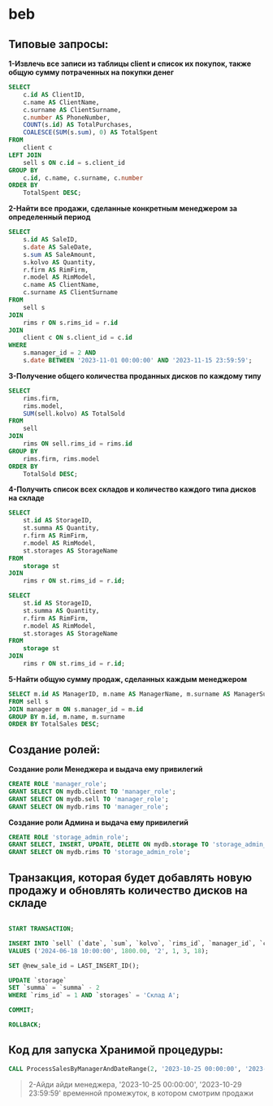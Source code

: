 # beb
## Типовые запросы:
**1-Извлечь все записи из таблицы client и список их покупок, также общую сумму потраченных на покупки денег**
``` sql 
SELECT 
    c.id AS ClientID,
    c.name AS ClientName,
    c.surname AS ClientSurname,
    c.number AS PhoneNumber,
    COUNT(s.id) AS TotalPurchases,
    COALESCE(SUM(s.sum), 0) AS TotalSpent
FROM 
    client c
LEFT JOIN 
    sell s ON c.id = s.client_id
GROUP BY 
    c.id, c.name, c.surname, c.number
ORDER BY 
    TotalSpent DESC;
```
**2-Найти все продажи, сделанные конкретным менеджером за определенный период**
``` sql 
SELECT 
    s.id AS SaleID, 
    s.date AS SaleDate, 
    s.sum AS SaleAmount, 
    s.kolvo AS Quantity,
    r.firm AS RimFirm, 
    r.model AS RimModel, 
    c.name AS ClientName, 
    c.surname AS ClientSurname
FROM 
    sell s
JOIN 
    rims r ON s.rims_id = r.id
JOIN 
    client c ON s.client_id = c.id
WHERE 
    s.manager_id = 2 AND 
    s.date BETWEEN '2023-11-01 00:00:00' AND '2023-11-15 23:59:59';
``` 
**3-Получение общего количества проданных дисков по каждому типу**
``` sql 
SELECT 
    rims.firm,
    rims.model,
    SUM(sell.kolvo) AS TotalSold
FROM 
    sell
JOIN 
    rims ON sell.rims_id = rims.id
GROUP BY 
    rims.firm, rims.model
ORDER BY 
    TotalSold DESC;
``` 
**4-Получить список всех складов и количество каждого типа дисков на складе**
``` sql 
SELECT 
    st.id AS StorageID, 
    st.summa AS Quantity, 
    r.firm AS RimFirm, 
    r.model AS RimModel, 
    st.storages AS StorageName
FROM 
    storage st
JOIN 
    rims r ON st.rims_id = r.id;

SELECT 
    st.id AS StorageID, 
    st.summa AS Quantity, 
    r.firm AS RimFirm, 
    r.model AS RimModel, 
    st.storages AS StorageName
FROM 
    storage st
JOIN 
    rims r ON st.rims_id = r.id;
``` 
**5-Найти общую сумму продаж, сделанных каждым менеджером**
``` sql 
SELECT m.id AS ManagerID, m.name AS ManagerName, m.surname AS ManagerSurname, SUM(s.sum) AS TotalSales
FROM sell s
JOIN manager m ON s.manager_id = m.id
GROUP BY m.id, m.name, m.surname
ORDER BY TotalSales DESC;
``` 
## Создание ролей:
**Создание роли Менеджера и выдача ему привилегий**
``` sql 
CREATE ROLE 'manager_role';
GRANT SELECT ON mydb.client TO 'manager_role';
GRANT SELECT ON mydb.sell TO 'manager_role';
GRANT SELECT ON mydb.rims TO 'manager_role';
``` 
**Создание роли Админа и выдача ему привилегий**
``` sql 
CREATE ROLE 'storage_admin_role';
GRANT SELECT, INSERT, UPDATE, DELETE ON mydb.storage TO 'storage_admin_role';
GRANT SELECT ON mydb.rims TO 'storage_admin_role';
``` 
## Транзакция, которая будет добавлять новую продажу и обновлять количество дисков на складе 
``` sql 

START TRANSACTION;

INSERT INTO `sell` (`date`, `sum`, `kolvo`, `rims_id`, `manager_id`, `client_id`)
VALUES ('2024-06-18 10:00:00', 1800.00, '2', 1, 3, 18);

SET @new_sale_id = LAST_INSERT_ID();

UPDATE `storage`
SET `summa` = `summa` - 2
WHERE `rims_id` = 1 AND `storages` = 'Склад A';

COMMIT;

ROLLBACK;
``` 
## Код для запуска Хранимой процедуры:
``` sql 
CALL ProcessSalesByManagerAndDateRange(2, '2023-10-25 00:00:00', '2023-10-29 23:59:59');
``` 
> 2-Айди айди менеджера, '2023-10-25 00:00:00', '2023-10-29 23:59:59' временной промежуток, в котором смотрим продажи
